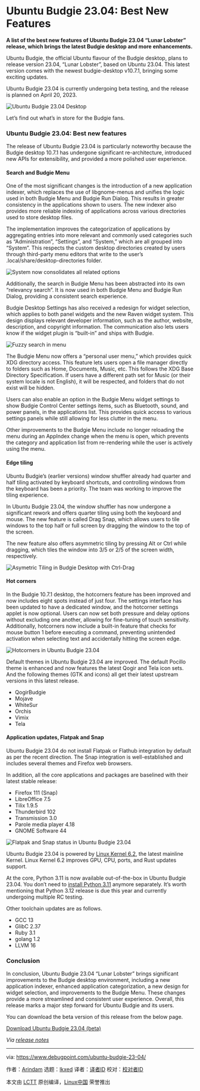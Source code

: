 [#]: subject: "Ubuntu Budgie 23.04: Best New Features"
[#]: via: "https://www.debugpoint.com/ubuntu-budgie-23-04/"
[#]: author: "Arindam https://www.debugpoint.com/author/admin1/"
[#]: collector: "lkxed"
[#]: translator: " "
[#]: reviewer: " "
[#]: publisher: " "
[#]: url: " "

Ubuntu Budgie 23.04: Best New Features
======

**A list of the best new features of Ubuntu Budgie 23.04 “Lunar Lobster” release, which brings the latest Budgie desktop and more enhancements.**

Ubuntu Budgie, the official Ubuntu flavour of the Budgie desktop, plans to release version 23.04, “Lunar Lobster”, based on Ubuntu 23.04. This latest version comes with the newest budgie-desktop v10.7.1, bringing some exciting updates.

Ubuntu Budgie 23.04 is currently undergoing beta testing, and the release is planned on April 20, 2023.

![Ubuntu Budgie 23.04 Desktop][1]

Let’s find out what’s in store for the Budgie fans.

### Ubuntu Budgie 23.04: Best new features

The release of Ubuntu Budgie 23.04 is particularly noteworthy because the Budgie desktop 10.7.1 has undergone significant re-architecture, introduced new APIs for extensibility, and provided a more polished user experience.

#### Search and Budgie Menu

One of the most significant changes is the introduction of a new application indexer, which replaces the use of libgnome-menus and unifies the logic used in both Budgie Menu and Budgie Run Dialog. This results in greater consistency in the applications shown to users. The new indexer also provides more reliable indexing of applications across various directories used to store desktop files.

The implementation improves the categorization of applications by aggregating entries into more relevant and commonly used categories such as “Administration”, “Settings”, and “System,” which are all grouped into “System”. This respects the custom desktop directories created by users through third-party menu editors that write to the user’s .local/share/desktop-directories folder.

![System now consolidates all related options][2]

Additionally, the search in Budgie Menu has been abstracted into its own “relevancy search”. It is now used in both Budgie Menu and Budgie Run Dialog, providing a consistent search experience.

Budgie Desktop Settings has also received a redesign for widget selection, which applies to both panel widgets and the new Raven widget system. This design displays relevant developer information, such as the author, website, description, and copyright information. The communication also lets users know if the widget plugin is “built-in” and ships with Budgie.

![Fuzzy search in menu][3]

The Budgie Menu now offers a “personal user menu,” which provides quick XDG directory access. This feature lets users open a file manager directly to folders such as Home, Documents, Music, etc. This follows the XDG Base Directory Specification. If users have a different path set for Music (or their system locale is not English), it will be respected, and folders that do not exist will be hidden.

Users can also enable an option in the Budgie Menu widget settings to show Budgie Control Center settings items, such as Bluetooth, sound, and power panels, in the applications list. This provides quick access to various settings panels while still allowing for less clutter in the menu.

Other improvements to the Budgie Menu include no longer reloading the menu during an AppIndex change when the menu is open, which prevents the category and application list from re-rendering while the user is actively using the menu.

#### Edge tiling

Ubuntu Budgie’s (earlier versions) window shuffler already had quarter and half tiling activated by keyboard shortcuts, and controlling windows from the keyboard has been a priority. The team was working to improve the tiling experience.

In Ubuntu Budgie 23.04, the window shuffler has now undergone a significant rework and offers quarter tiling using both the keyboard and mouse. The new feature is called Drag Snap, which allows users to tile windows to the top half or full screen by dragging the window to the top of the screen.

The new feature also offers asymmetric tiling by pressing Alt or Ctrl while dragging, which tiles the window into 3/5 or 2/5 of the screen width, respectively.

![Asymetric Tiling in Budgie Desktop with Ctrl-Drag][4]

#### Hot corners

In the Budgie 10.7.1 desktop, the hotcorners feature has been improved and now includes eight spots instead of just four. The settings interface has been updated to have a dedicated window, and the hotcorner settings applet is now optional. Users can now set both pressure and delay options without excluding one another, allowing for fine-tuning of touch sensitivity. Additionally, hotcorners now include a built-in feature that checks for mouse button 1 before executing a command, preventing unintended activation when selecting text and accidentally hitting the screen edge.

![Hotcorners in Ubuntu Budgie 23.04][5]

Default themes in Ubuntu Budgie 23.04 are improved. The default Pocillo theme is enhanced and now features the latest Qogir and Tela icon sets. And the following themes (GTK and icons) all get their latest upstream versions in this latest release.

- QogirBudgie
- Mojave
- WhiteSur
- Orchis
- Vimix
- Tela

#### Application updates, Flatpak and Snap

Ubuntu Budgie 23.04 do not install Flatpak or Flathub integration by default as per the recent direction. The Snap integration is well-established and includes several themes and Firefox web browsers.

In addition, all the core applications and packages are baselined with their latest stable release:

- Firefox 111 (Snap)
- LibreOffice 7.5
- Tilix 1.9.5
- Thunderbird 102
- Transmission 3.0
- Parole media player 4.18
- GNOME Software 44

![Flatpak and Snap status in Ubuntu Budgie 23.04][6]

Ubuntu Budgie 23.04 is powered by [Linux Kernel 6.2][7], the latest mainline Kernel. Linux Kernel 6.2 improves GPU, CPU, ports, and Rust updates support.

At the core, Python 3.11 is now available out-of-the-box in Ubuntu Budgie 23.04. You don’t need to [install Python 3.11][8] anymore separately. It’s worth mentioning that Python 3.12 release is due this year and currently undergoing multiple RC testing.

Other toolchain updates are as follows.

- GCC 13
- GlibC 2.37
- Ruby 3.1
- golang 1.2
- LLVM 16

### Conclusion

In conclusion, Ubuntu Budgie 23.04 “Lunar Lobster” brings significant improvements to the Budgie desktop environment, including a new application indexer, enhanced application categorization, a new design for widget selection, and improvements to the Budgie Menu. These changes provide a more streamlined and consistent user experience. Overall, this release marks a major step forward for Ubuntu Budgie and its users.

You can download the beta version of this release from the below page.

[Download Ubuntu Budgie 23.04 (beta)][9]

_Via [release notes][10]_

--------------------------------------------------------------------------------

via: https://www.debugpoint.com/ubuntu-budgie-23-04/

作者：[Arindam][a]
选题：[lkxed][b]
译者：[译者ID](https://github.com/译者ID)
校对：[校对者ID](https://github.com/校对者ID)

本文由 [LCTT](https://github.com/LCTT/TranslateProject) 原创编译，[Linux中国](https://linux.cn/) 荣誉推出

[a]: https://www.debugpoint.com/author/admin1/
[b]: https://github.com/lkxed/
[1]: https://www.debugpoint.com/wp-content/uploads/2023/04/Ubuntu-Budgie-23.04-Desktop.jpg
[2]: https://www.debugpoint.com/wp-content/uploads/2023/04/System-now-consolidates-all-related-options.jpg
[3]: https://www.debugpoint.com/wp-content/uploads/2023/04/Fuzzy-search-in-menu.jpg
[4]: https://www.debugpoint.com/wp-content/uploads/2023/04/Asymetric-Tiling-in-Budgie-Desktop-with-Ctrl-Drag.jpg
[5]: https://www.debugpoint.com/wp-content/uploads/2023/04/Hotcorners-in-Ubuntu-Budgie-23.04.jpg
[6]: https://www.debugpoint.com/wp-content/uploads/2023/04/Flatpak-and-Snap-status-in-Ubuntu-Budgie-23.04.jpg
[7]: https://www.debugpoint.com/linux-kernel-6-2/
[8]: https://www.debugpoint.com/install-python-3-11-ubuntu/
[9]: https://cdimage.ubuntu.com/ubuntu-budgie/releases/23.04/beta/
[10]: https://ubuntubudgie.org/2023/04/ubuntu-budgie-23-04-release-notes/